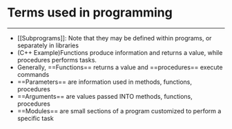 # Terms used in programming
---
- [[Subprograms]]: Note that they may be defined within programs, or separately in libraries
- (C++ Example)Functions produce information and returns a value, while procedures performs tasks.
- Generally, ==Functions== returns a value and ==procedures== execute commands
- ==Parameters== are information used in methods, functions, procedures
- ==Arguments== are values passed INTO methods, functions, procedures
- ==Modules== are small sections of a program customized to perform a specific task
